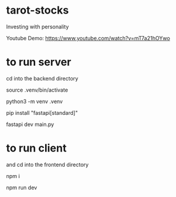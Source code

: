 # tarot-stocks
Investing with personality

Youtube Demo:
https://www.youtube.com/watch?v=mT7a21hOYwo

# to run server

cd into the backend directory

source .venv/bin/activate

python3 -m venv .venv

pip install "fastapi[standard]"

fastapi dev main.py

# to run client
and cd into the frontend directory

npm i

npm run dev
